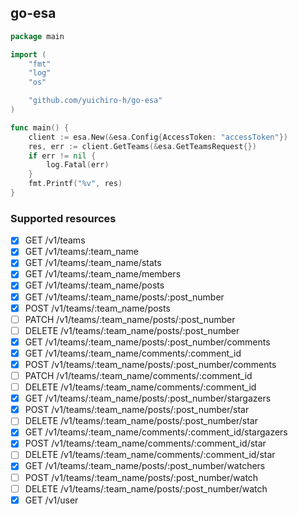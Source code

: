 go-esa
------

```go
package main

import (
	"fmt"
	"log"
	"os"

	"github.com/yuichiro-h/go-esa"
)

func main() {
	client := esa.New(&esa.Config{AccessToken: "accessToken"})
	res, err := client.GetTeams(&esa.GetTeamsRequest{})
	if err != nil {
		log.Fatal(err)
	}
	fmt.Printf("%v", res)
}
```

### Supported resources

-	[x] GET /v1/teams
-	[x] GET /v1/teams/:team_name
-	[x] GET /v1/teams/:team_name/stats
-	[x] GET /v1/teams/:team_name/members
-	[x] GET /v1/teams/:team_name/posts
-	[x] GET /v1/teams/:team_name/posts/:post_number
-	[x] POST /v1/teams/:team_name/posts
-	[ ] PATCH /v1/teams/:team_name/posts/:post_number
-	[ ] DELETE /v1/teams/:team_name/posts/:post_number
-	[x] GET /v1/teams/:team_name/posts/:post_number/comments
-	[x] GET /v1/teams/:team_name/comments/:comment_id
-	[x] POST /v1/teams/:team_name/posts/:post_number/comments
-	[ ] PATCH /v1/teams/:team_name/comments/:comment_id
-	[ ] DELETE /v1/teams/:team_name/comments/:comment_id
-	[x] GET /v1/teams/:team_name/posts/:post_number/stargazers
-	[x] POST /v1/teams/:team_name/posts/:post_number/star
-	[ ] DELETE /v1/teams/:team_name/posts/:post_number/star
-	[x] GET /v1/teams/:team_name/comments/:comment_id/stargazers
-	[x] POST /v1/teams/:team_name/comments/:comment_id/star
-	[ ] DELETE /v1/teams/:team_name/comments/:comment_id/star
-	[x] GET /v1/teams/:team_name/posts/:post_number/watchers
-	[ ] POST /v1/teams/:team_name/posts/:post_number/watch
-	[ ] DELETE /v1/teams/:team_name/posts/:post_number/watch
-	[x] GET /v1/user
